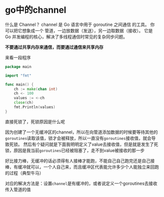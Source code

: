 # go中的channel

什么是 Channel？
channel 是 Go 语言中用于 goroutine 之间通信 的工具。
你可以把它想象成一个 管道，一边放数据（发送），另一边取数据（接收）。
它是 Go 并发编程的核心，解决了多线程通信时常见的复杂同步问题。

**不要通过共享内存来通信，而要通过通信来共享内存**

来看一段程序
```go main.go
package main

import "fmt"

func main() {
	ch := make(chan int)
	ch <- 100
	values := <-ch
	close(ch)
	fmt.Println(values)
}
```
直接死锁了，死锁原因是什么呢


因为创建了一个无缓冲区的channel，所以在向管道添加数据的时候要等待其他的`goroutines`读取该值，锁才会被释放，所以一直没有`goroutines`接收值，就会导致死锁。
然后有个疑问就是下面我明明定义了value去接收值，但是就是发生了死锁，原因是我当前`goroutines`已经被阻塞了，走不到value被接收的那一步

好比接力棒，无缓冲的话必须得有人接棒才能跑，不能自己自己跑完还是自己接棒，有缓冲就可以，一个人自己来，而且缓冲区代表能允许多少个人能独立来回跑的过程（典型牛马）


对应的解决方法是：设置`channel`是有缓冲的，或者说定义一个goroutines去接收传入管道的值
